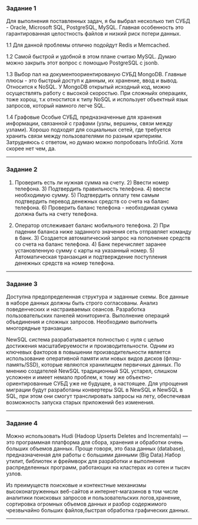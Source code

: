 ### Задание 1

Для выполнения поставленных задач, я бы выбрал несколько тип СУБД - Oracle, Microsoft SQL, PostgreSQL, MySQL. Главная особенность это гарантированная целостность файлов и низкий риск потери данных.

1.1 Для данной проблемы отлично подойдут Redis и Memcached.

1.2 Самой быстрой и удобной в этом плане считаю MySQL. Думаю можно закрыть этот вопрос с помощью PostgreSQL c jsonb.

1.3 Выбор пал на документоориентированую СУБД MongoDB. Главные плюсы - это быстрый доступ к данным, их хранение, ввод и вывод. Относится к NoSQL.
    У MongoDB открытый исходный код, можно осуществлять работу с высокой скоростью. При сложныйх операциях, тоже хорош, т.к отностится к типу NoSQL и использует объектный язык запросов, который намного легче SQL.
    
1.4 Графовые Особые СУБД, предназначенные для хранения информации, связанной с графами (узлы, вершины, связи между узлами). Хорошо подходят для социальных сетей, где требуется хранить связи между пользователями по разным       критериям. Затрудняюсь с ответом, но думаю можно попробовать InfoGrid. Хотя скорее нет чем, да.

---

### Задание 2

1) Проверить есть ли нужная сумма на счету. 2) Ввести номер телефона. 3) Подтвердить правильность телефона. 4) ввести необходимую сумму. 5) Подтвердить оплату тем самым подтвердить перевод денежных средств со счета на баланс телефона. 6) Проверить баланс телефона - необходимая сумма должна быть на счету телефона.

2) Оператор отслеживает баланс мобильного телефона. 2) При падении баланса ниже заданного значения сеть отправляет команду в банк. 3) Создается автоматический запрос на пополнение средств со счета на баланс телефона. 4) Банк перечисляет заранее установленную сумму с карты на указанный номер. 5) Автоматическая транзакция и подтверждение поступления денежных средств на номер телефона.

---

### Задание 3

Доступна предопределенная структура и заданные схемы. Все данные в наборе данных должны быть строго согласованы. Анализ поведенческих и настраиваемых сеансов. Разработка пользовательских панелей мониторинга. Выполнение операций объединения и сложных запросов. Необходимо выполнить многорядные транзакции.

NewSQL система разрабатывается полностью с нуля с целью достижения масштабируемости и производительности. Одним из ключевых факторов в повышении производительности является использование оперативной памяти или новых видов дисков (флэш-память/SSD), которые являются хранилищем первичных данных. По мнению создателей NewSQL традиционный SQL устарел, слишком усложнен и имеет немало проблем, к тому же объектно-ориентированные СУБД уже не будущее, а настоящее. Для упрощения миграции будут разработаны конвертеры SQL в NewSQL и NewSQL в SQL, при этом они смогут транслировать запросы на лету, обеспечивая возможность запуска старых приложений без изменения.

---

### Задание 4

Можно использовать Hudi (Hadoop Upserts Deletes and Incrementals) — это программная платформа для сбора, хранения и обработки очень больших объемов данных. Проще говоря, это база данных (database), предназначенная для работы с большими данными (Big Data).Набор утилит, библиотек и фреймворк для разработки и выполнения распределенных программ, работающих на кластерах из сотен и тысяч узлов.

Из преимуществ поисковые и контекстные механизмы высоконагруженных веб-сайтов и интернет-магазинов в том числе аналитики поисковых запросов и пользовательских логов,хранение, сортировка огромных объемов данных и разбор содержимого чрезвычайно больших файлов,быстрая обработка графических данных.

---
